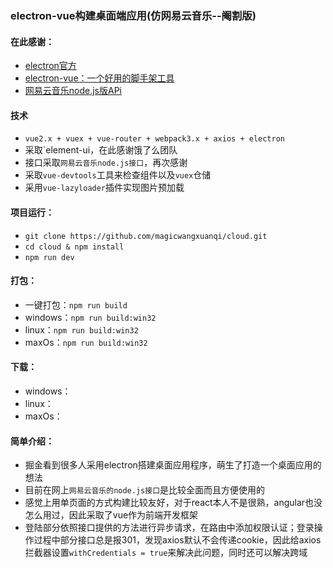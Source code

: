 ﻿### **electron-vue构建桌面端应用(仿网易云音乐--阉割版)**
#### **在此感谢：**
+ [electron官方][1]
+ [electron-vue：一个好用的脚手架工具][2]
+ [网易云音乐node.js版APi][3]

#### **技术**
+   `vue2.x + vuex + vue-router + webpack3.x + axios + electron`
+   采取`element-ui，在此感谢饿了么团队
+   接口采取`网易云音乐node.js接口`，再次感谢
+   采取`vue-devtools`工具来检查组件以及`vuex`仓储
+   采用`vue-lazyloader`插件实现图片预加载

#### **项目运行：**

+   `git clone https://github.com/magicwangxuanqi/cloud.git`
+   `cd cloud & npm install`
+   `npm run dev`
   
#### **打包：**
+   一键打包：`npm run build`
+   windows：`npm run build:win32`
+   linux：`npm run build:win32`
+   maxOs：`npm run build:win32`

#### **下载：**
+   windows：
+   linux：
+   maxOs：

#### **简单介绍：**
+   掘金看到很多人采用electron搭建桌面应用程序，萌生了打造一个桌面应用的想法
+   目前在网上`网易云音乐的node.js接口`是比较全面而且方便使用的
+   感觉上用单页面的方式构建比较友好，对于react本人不是很熟，angular也没怎么用过，因此采取了vue作为前端开发框架
+   登陆部分依照接口提供的方法进行异步请求，在路由中添加权限认证；登录操作过程中部分接口总是报301，发现axios默认不会传递cookie，因此给axios拦截器设置`withCredentials = true`来解决此问题，同时还可以解决跨域

  [1]: https://electronjs.org/
  [2]: https://github.com/SimulatedGREG/electron-vue
  [3]: https://github.com/Binaryify/NeteaseCloudMusicApi